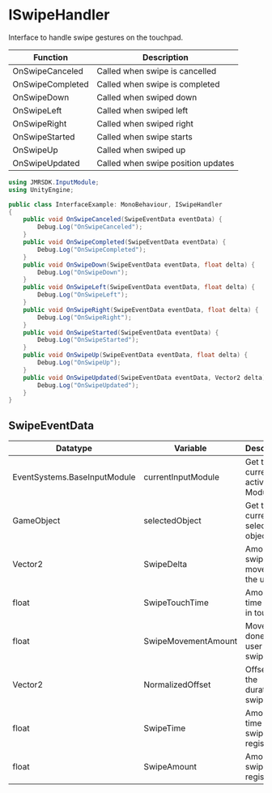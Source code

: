 # ISwipeHandler

Interface to handle swipe gestures on the touchpad.

| Function         | Description                        |
| ---------------- | ---------------------------------- |
| OnSwipeCanceled  | Called when swipe is cancelled     |
| OnSwipeCompleted | Called when swipe is completed     |
| OnSwipeDown      | Called when swiped down            |
| OnSwipeLeft      | Called when swiped left            |
| OnSwipeRight     | Called when swiped right           |
| OnSwipeStarted   | Called when swipe starts           |
| OnSwipeUp        | Called when swiped up              |
| OnSwipeUpdated   | Called when swipe position updates |

```csharp
using JMRSDK.InputModule;
using UnityEngine;

public class InterfaceExample: MonoBehaviour, ISwipeHandler
{
    public void OnSwipeCanceled(SwipeEventData eventData) {
        Debug.Log("OnSwipeCanceled");
    }
    public void OnSwipeCompleted(SwipeEventData eventData) {
        Debug.Log("OnSwipeCompleted");
    }
    public void OnSwipeDown(SwipeEventData eventData, float delta) {
        Debug.Log("OnSwipeDown");
    }
    public void OnSwipeLeft(SwipeEventData eventData, float delta) {
        Debug.Log("OnSwipeLeft");
    }
    public void OnSwipeRight(SwipeEventData eventData, float delta) {
        Debug.Log("OnSwipeRight");
    }
    public void OnSwipeStarted(SwipeEventData eventData) {
        Debug.Log("OnSwipeStarted");
    }
    public void OnSwipeUp(SwipeEventData eventData, float delta) {
        Debug.Log("OnSwipeUp");
    }
    public void OnSwipeUpdated(SwipeEventData eventData, Vector2 delta) {
        Debug.Log("OnSwipeUpdated");
    }
}
```

## **SwipeEventData**

<table><thead><tr><th width="185.33333333333331">Datatype</th><th width="208.58086560364467">Variable</th><th>Description</th></tr></thead><tbody><tr><td>EventSystems.BaseInputModule</td><td>currentInputModule</td><td>Get the currently active Input Module</td></tr><tr><td>GameObject</td><td>selectedObject</td><td>Get the currently selected object</td></tr><tr><td>Vector2</td><td>SwipeDelta</td><td>Amount of swipe moved by the user</td></tr><tr><td>float</td><td>SwipeTouchTime</td><td>Amount of time spent in touch</td></tr><tr><td>float</td><td>SwipeMovementAmount</td><td>Movement done by the user while swiping</td></tr><tr><td>Vector2</td><td>NormalizedOffset</td><td>Offset over the duration of swipe</td></tr><tr><td>float</td><td>SwipeTime</td><td>Amount of time the swipe was registered</td></tr><tr><td>float</td><td>SwipeAmount</td><td>Amount of swipe registered</td></tr></tbody></table>
